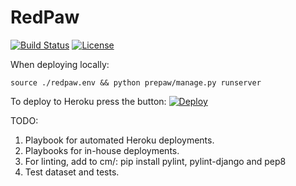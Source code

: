 # RedPaw

[![Build Status](https://travis-ci.org/oleyka/RedPaw.svg?branch=detour%2Fdjango-practice)](https://travis-ci.org/oleyka/RedPaw)
[![License](https://img.shields.io/badge/license-BSD-blue.svg)](https://github.com/oleyka/RedPaw)

When deploying locally:
```
source ./redpaw.env && python prepaw/manage.py runserver
```

To deploy to Heroku press the button:
[![Deploy](https://www.herokucdn.com/deploy/button.png)](https://heroku.com/deploy)


TODO:

1. Playbook for automated Heroku deployments.
2. Playbooks for in-house deployments.
3. For linting, add to cm/: pip install pylint, pylint-django and pep8
4. Test dataset and tests.
